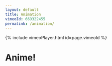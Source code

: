 ```yaml
---
layout: default
title: Animation
vimeoId: 669322455
permalink: /animation/
---
```

{% include vimeoPlayer.html id=page.vimeoId %}
# Anime!